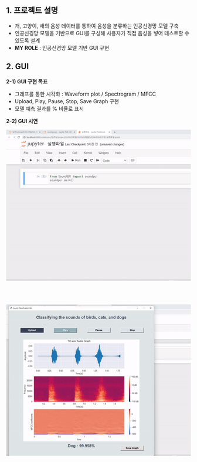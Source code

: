## 1. 프로젝트 설명 
- 개, 고양이, 새의 음성 데이터를 통하여 음성을 분류하는 인공신경망 모델 구축
- 인공신경망 모델을 기반으로 GUI를 구성해 사용자가 직접 음성을 넣어 테스트할 수 있도록 설계
- **MY ROLE** : 인공신경망 모델 기반 GUI 구현


## 2. GUI
**2-1) GUI 구현 목표**  
- 그래프를 통한 시각화 : Waveform plot / Spectrogram / MFCC  
- Upload, Play, Pause, Stop, Save Graph 구현  
- 모델 예측 결과를 % 비율로 표시  


**2-2) GUI 시연**  
<p align="center"><img src="asset/GUI_실행_1.gif"></p>  
</br>  
</br>  
<p align="center"><img src="asset/GUI_실행_2.gif"></p>
